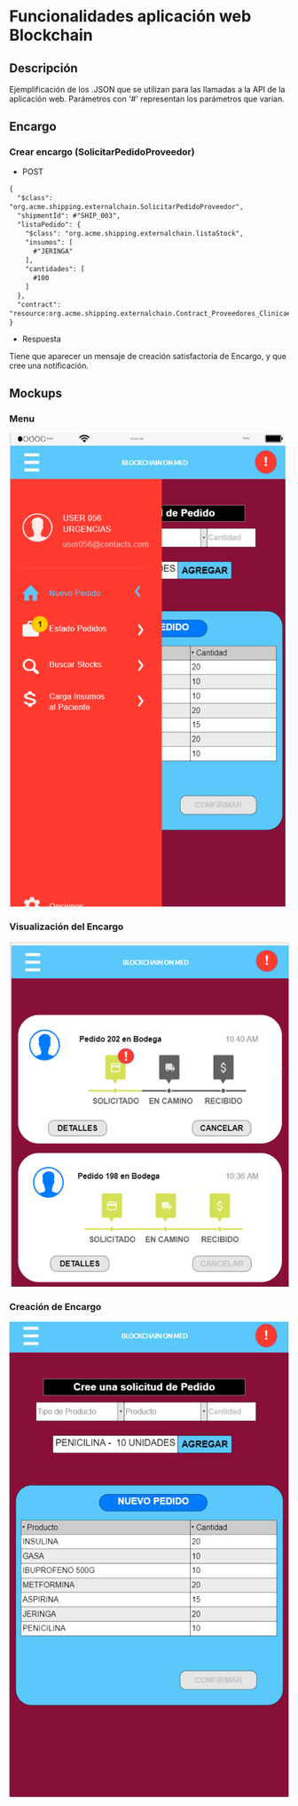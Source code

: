 # Funcionalidades aplicación web Blockchain

## Descripción

Ejemplificación de los .JSON que se utilizan para las llamadas a la API de la aplicación web.
Parámetros con '#' representan los parámetros que varían.

## Encargo

### Crear encargo (SolicitarPedidoProveedor)

- POST


~~~~
{
  "$class": "org.acme.shipping.externalchain.SolicitarPedidoProveedor",
  "shipmentId": #"SHIP_003",
  "listaPedido": {
    "$class": "org.acme.shipping.externalchain.listaStock",
    "insumos": [
      #"JERINGA"
    ],
    "cantidades": [
      #100
    ]
  },
  "contract": "resource:org.acme.shipping.externalchain.Contract_Proveedores_Clinica#CON_002"
}
~~~~

- Respuesta

Tiene que aparecer un mensaje de creación satisfactoria de Encargo, y que cree una notificación.

## Mockups

### Menu

![image](mockups/Menu.png)

### Visualización del Encargo

![image](mockups/Notificaciones.png)

### Creación de Encargo

![image](mockups/Nuevo_Pedido.png)
